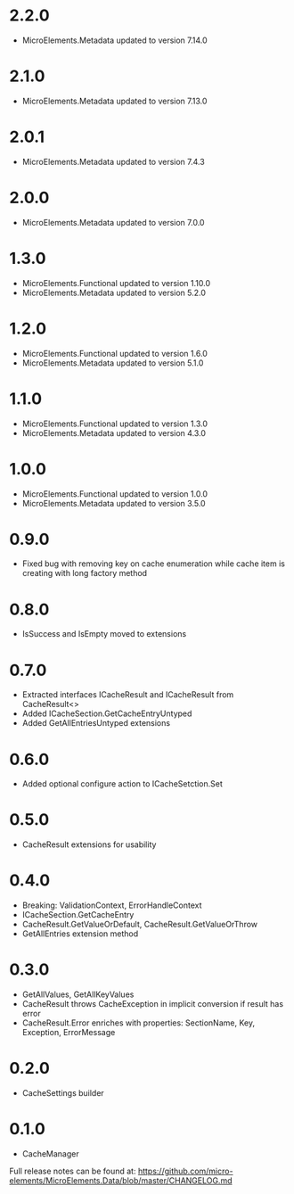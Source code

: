 # 2.2.0
- MicroElements.Metadata updated to version 7.14.0

# 2.1.0
- MicroElements.Metadata updated to version 7.13.0

# 2.0.1
- MicroElements.Metadata updated to version 7.4.3

# 2.0.0
- MicroElements.Metadata updated to version 7.0.0

# 1.3.0
- MicroElements.Functional updated to version 1.10.0
- MicroElements.Metadata updated to version 5.2.0

# 1.2.0
- MicroElements.Functional updated to version 1.6.0
- MicroElements.Metadata updated to version 5.1.0

# 1.1.0
- MicroElements.Functional updated to version 1.3.0
- MicroElements.Metadata updated to version 4.3.0

# 1.0.0
- MicroElements.Functional updated to version 1.0.0
- MicroElements.Metadata updated to version 3.5.0

# 0.9.0
- Fixed bug with removing key on cache enumeration while cache item is creating with long factory method

# 0.8.0
- IsSuccess and IsEmpty moved to extensions

# 0.7.0
- Extracted interfaces ICacheResult and ICacheResult<T> from CacheResult<>
- Added ICacheSection.GetCacheEntryUntyped
- Added GetAllEntriesUntyped extensions

# 0.6.0
- Added optional configure action to ICacheSetction.Set

# 0.5.0
- CacheResult extensions for usability

# 0.4.0
- Breaking: ValidationContext, ErrorHandleContext
- ICacheSection.GetCacheEntry
- CacheResult.GetValueOrDefault, CacheResult.GetValueOrThrow
- GetAllEntries extension method

# 0.3.0
- GetAllValues, GetAllKeyValues
- CacheResult throws CacheException in implicit conversion if result has error
- CacheResult.Error enriches with properties: SectionName, Key, Exception, ErrorMessage

# 0.2.0
- CacheSettings builder

# 0.1.0
- CacheManager

Full release notes can be found at: https://github.com/micro-elements/MicroElements.Data/blob/master/CHANGELOG.md
